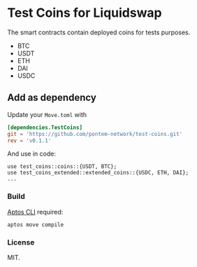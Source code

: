 # Test Coins for Liquidswap

The smart contracts contain deployed coins for tests purposes.

* BTC
* USDT
* ETH
* DAI
* USDC

## Add as dependency

Update your `Move.toml` with

```toml
[dependencies.TestCoins]
git = 'https://github.com/pontem-network/test-coins.git'
rev = 'v0.1.1'
```

And use in code:

```move
use test_coins::coins::{USDT, BTC};
use test_coins_extended::extended_coins::{USDC, ETH, DAI};
...
```

### Build

[Aptos CLI](https://github.com/aptos-labs/aptos-core/releases) required:

    aptos move compile

### License

MIT.